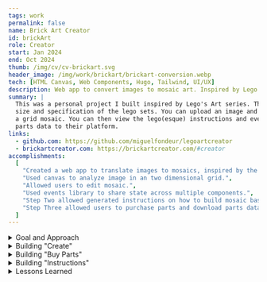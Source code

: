 ```yaml
---
tags: work
permalink: false
name: Brick Art Creator
id: brickArt
role: Creator
start: Jan 2024
end: Oct 2024
thumb: /img/cv/cv-brickart.svg
header_image: /img/work/brickart/brickart-conversion.webp
tech: [HTML Canvas, Web Components, Hugo, Tailwind, UI/UX]
description: Web app to convert images to mosaic art. Inspired by Lego's Art series.
summary: |
  This was a personal project I built inspired by Lego's Art series. The app creates a grid mosaic based on the 
  size and specification of the lego sets. You can upload an image and edit your own image, then transform it into
  a grid mosaic. You can then view the lego(esque) instructions and even purchase parts through a third party by uploading 
  parts data to their platform.
links:
  - github.com: https://github.com/miguelfondeur/legoartcreator
  - brickartcreator.com: https://brickartcreator.com/#creator
accomplishments:
  [
    "Created a web app to translate images to mosaics, inspired by the Lego Art series.",
    "Used canvas to analyze image in an two dimensional grid.",
    "Allowed users to edit mosaic.",
    "Used events library to share state across multiple components.",
    "Step Two allowed generated instructions on how to build mosaic based on grid data.",
    "Step Three allowed users to purchase parts and download parts data as XML.",
  ]
---
```


<!-- Details -->
<details>
    <summary>Goal and Approach</summary>
    <div class="details-content">
        <div class="detail-image-wrapper">
            <img src="/img/work/brickart/brickart-creator.webp" alt="Musora UI Colors" loading="lazy">
        </div>
        <p>
            Inspired by the <a href="https://www.lego.com/en-us/product/jim-lee-batman-collection-31205" title="Go to Lego's Jim Lee Batman Art website" target="_blank">Lego Art Series</a>, I set out to build a web app for creating mosaic-style artwork similar to Lego’s Batman, Iron Man, and Beatles sets. The goal was to allow users to generate their own pixel art mosaics, visualize the grid layout, and receive step-by-step building instructions, including a list of required parts that could be purchased from 
            <a href="https://www.webrick.com/" title="Go to Webrick's website" target="_blank">Webrick</a>.
        </p>
        <h3>Technical Approach</h3>
        <p>
            To achieve this, I used <strong>HTML Canvas</strong> to generate the artwork and store grid data, including the position and color of each "brick" (represented as 10px circles). Rather than relying on third-party JavaScript frameworks, I explored using <strong>native JavaScript custom elements</strong> to keep the project lightweight and modular.
        </p>
        <p>
            For styling and performance, I chose <a href="https://tailwindcss.com/" title="Go to Tailwind's website" target="_blank">TailwindCSS</a> alongside <a href="https://gohugo.io/" title="Go to Hugo's website" target="_blank">Hugo</a> as a static site generator. Although the app functions as a single-page application, Hugo provided useful tools for managing front-end assets, such as handling relative links in production.
        </p>
        <p>
            Since frameworks like <strong>React</strong> and <strong>Vue</strong> offer built-in state management (e.g., Redux, Pinia), I implemented a <strong>custom event bus</strong> using the <strong>publish/subscribe pattern</strong> for component communication.
        </p>
        <div class="detail-image-wrapper">
            <img src="/img/work/brickart/brickart-code-pubsub.webp" alt="Code example of brickartcreator's publish/subscribe class" loading="lazy">
        </div>
        <p><strong>The application consists of three main experiences:</strong></p>
        <ul role="list">
            <li><strong>Create</strong> – for mosaic creation</li>
            <li><strong>Buy Parts</strong> – for generating a parts list</li>
            <li><strong>Instructions</strong> – for guiding users through the building process</li>
        </ul>
        <p>
            While the project remains a <strong>proof of concept</strong>, it successfully demonstrates that a complex front-end application can be built using <strong>JavaScript custom elements</strong> without relying on a framework. There are still areas for optimization, but I’m happy with the outcome and the lessons learned.
        </p>
    </div>
</details>
<details>
    <summary>Building "Create"</summary>
    <div class="details-content">
        <p>
            The <strong>Create</strong> step consists of three parts: the HTML canvas for creating the mosaic, the left sidebar for each step of the process, and the view window itself. I built custom elements for the canvas, steps 1-4 of the creation process, and finally, the <code>index.js</code> file to house all of these elements. The index also contained the code for the view window. Let's discuss each part in more detail.  
        </p>
        <h3>Rendering the Mosaic Grid</h3>
        <p>
            This was by far the most complicated part of the project. The core logic for rendering the mosaic grid lies in the <code>drawGrid()</code> function. This function is responsible for initializing the blank state of the canvas and is called when a user resets their project or changes the canvas size.  
        </p>
        <div class="detail-image-wrapper">
            <img src="/img/work/brickart/brickart-code-drawgrid.webp" alt="Code example of brickartcreator's drawgrid function" loading="lazy">
        </div>
        <p>
            The function first applies two guard clauses: one to ensure the drawing context exists and another to prevent errors when an invalid <code>canvasWidth</code> is provided. It then retrieves the grid configuration from <code>GRID_CONFIG</code>, which determines the grid size (rows and columns) and dimensions (width and height). These values are passed into <code>setGridSize()</code> and <code>setCanvasDimensions()</code>, ensuring the grid dynamically adjusts when resized.
        </p>
        <p>
            The actual drawing process begins by calculating the radius of each circle based on the grid size. The function sets the global composite operation to <code>destination-over</code> to ensure new elements are drawn beneath existing content. Then, it initializes an array, <code>this.circles</code>, which stores the position, fill color, and stroke color of each circle in the grid.
        </p>
        <p>
            Using a nested loop, <code>drawGrid()</code> iterates over each row and column, calculating the X and Y coordinates for every circle. It then uses the <code>arc()</code> method to draw each circle on the canvas. These circles represent the Lego studs in the mosaic. Finally, each circle's properties (position, fill, and stroke color) are stored in <code>this.circles</code> for reference when rendering updates.
        </p>
        <h3>Mosaic Creation Steps</h3>
        <p> 
            The mosaic creation process consists of four steps, with Step One focused on setting up the canvas. Here, we choose the canvas size, background color, and frame color. Each step includes HTML inputs that dispatch events, which are handled by <code>index.js</code>. This file updates child components like <code>_canvas.js</code> by modifying attributes on the <code>MosaicCanvas</code> custom element. These attributes trigger updates to the UI using the <code>attributeChangedCallback</code> lifecycle method. 
        </p> 
        <div class="detail-image-wrapper">
            <img src="/img/work/brickart/brickart-step-two.webp" alt="Brick Art Creator Upload Image page" loading="lazy">
        </div>
        <p> 
            Step Two introduces image uploading. The uploaded image is received by the <code>MosaicCanvas</code> component and drawn onto a secondary canvas. This project uses two canvas elements: one for the mosaic grid and another for the reference image. I also add an <abbr title="Scalable Vector Graphics">SVG</abbr> overlay of the grid to help the user visualize what the converted image will look like. When an image is uploaded, an <code>updateImage</code> event is dispatched, updating the image attribute and triggering the <code>draw()</code> method, which redraws the imageCanvas. After editing the image with available tools, we convert it into a mosaic using the <code>convert()</code> function. 
        </p> 
        <div class="detail-image-wrapper">
            <img src="/img/work/brickart/brickart-step-two-converted.webp" alt="Brick Art Creator Convert Image page" loading="lazy">
        </div>
        <p> The <code>convert()</code> function performs two key tasks: </p> 
        <ul role="list" class="long-list"> 
            <li>
                It iterates over the mosaic grid (an array of objects with set <code>x</code> and <code>y</code> coordinates) and extracts the primary color at each point using the <code>calculateResult()</code> function, which retrieves pixel data via Canvas’s <code>getImageData()</code> method.
            </li> 
            <li>
                The extracted color is compared to LEGO’s color palette using the <code>compareColors()</code> function. This finds the closest match and updates the <code>this.circles</code> array, storing the new color values.
            </li> 
        </ul> 
        <p> 
            Finally, the <code>drawCircles()</code> function renders the updated color data onto the mosaic canvas, while the image canvas is hidden. 
        </p> 
        <div class="detail-image-wrapper">
            <img src="/img/work/brickart/brickart-step-three.webp" alt="Brick Art Creator Edit Image page" loading="lazy">
        </div>
        <p> 
            Step Three enables further editing. Users can modify colors in groups or adjust individual circles by detecting the closest grid coordinate to a mouse click. Like previous steps, updates are triggered through dispatched events that the canvas elements receive. 
        </p> 
        <p> 
            In the final step, clicking “Finish” completes the mosaic. This action unlocks additional options, including <strong>Instructions</strong> and <strong>Buy Parts</strong>, allowing users to finalize their creation. 
        </p>
        <h3>View Window</h3>
        <p> 
            The view window houses both the step controls and the project itself. It is designed to enhance the user experience by allowing zoom functionality, making it easier to edit individual circles on the grid. 
        </p> 
        <p> 
            The window has two main features: the zoom slider and the image toggle. The image toggle is a simple checkbox that shows or hides the <code>imageCanvas</code>, allowing users to compare their mosaic with the original image while editing. 
        </p> 
        <p> 
            The zoom slider adjusts the canvas size by applying a <code>transform: scale()</code> value via CSS on the <code>mosaicCanvas</code> element. Since the parent container has <code>overflow: auto</code>, users can scroll to navigate the enlarged canvas as they zoom in. 
        </p>
    </div>
</details>
<details>
    <summary>Building "Buy Parts"</summary>
    <div class="details-content">
        <div class="detail-image-wrapper">
            <img src="/img/work/brickart/brickart-buy-parts.webp" alt="Brick Art Creator Buy Parts page" loading="lazy">
        </div>
        <p>
            The <strong>Buy Parts</strong> step processes the parts data from the previous step, listing each part, its quantity, and relevant metadata such as Webrick part IDs, color codes, prices, and images. This metadata is stored locally in a <abbr title="JavaScript Object Notation">JSON</abbr> file.
        </p>
        <p>
            In <code>index.js</code>, I iterate through the saved parts data, cross-matching it with the stored JSON file. If a color code matches, I merge additional part details into the existing dataset. This enriched data is then used to generate the UI, including a sidebar that calculates total costs for purchasing parts individually from both Webrick and LEGO. To do this, I extract unique color codes, count their occurrences, and multiply them by their respective prices, storing the results in a structured object.
        </p>
        
```js
<INVENTORY>
    ${ this.parts.map(item => `
    <ITEM>
        <ITEMTYPE>P</ITEMTYPE>
        <ITEMID>${item.id.bricklink}</ITEMID>
        <COLOR>${item.id.color_id}</COLOR>
        <MINQTY>${item.quantity}</MINQTY>
    </ITEM>`).join('')}
</INVENTORY>
```

        <p>
            Users can also download the parts data as an <abbr title="eXtensible Markup Language">XML</abbr> file, which Webrick supports for direct cart uploads. To achieve this, I use JavaScript template literals to map the parts data into XML format. The XML file is then generated as a Blob URL, allowing users to download and upload it to the
            <a href="https://www.webrick.com/toolkit" title="Go to Webrick Parts Tool page" target="_blank">Webrick Parts Tool</a> for easy purchasing.
        </p>
    </div>

</details>
<details>
    <summary>Building "Instructions"</summary>
    <div class="details-content">
        <div class="detail-image-wrapper">
            <img src="/img/work/brickart/brickart-instructions.webp" alt="Brick Art Creator Instructions page" loading="lazy">
        </div>
        <p>
            The final step, <strong>Instructions</strong>, closely follows LEGO's instruction format. The process begins with an introduction page comparing the finished artwork to the original image, followed by step-by-step assembly instructions.
        </p>
        <div class="detail-image-wrapper">
            <img src="/img/work/brickart/brickart-instructions-section.webp" alt="Brick Art Creator Instructions section example" loading="lazy">
        </div>
        <p>
            To achieve this, I divided the mosaic into smaller <strong>16x16 grids</strong>, numbering each item and providing a legend of unique colors. This ensures users don’t have to distinguish between similar shades. The legend assigns a number to each color, while the right-hand grid displays the corresponding mosaic section.
        </p>
        <p>
            This required multiple HTML <code>&lt;canvas&gt;</code> elements. I processed the full parts data to create a structured dataset representing the 16x16 grids. The <code>initializeBrickData</code> function calculates the number of subgrids needed along the X and Y axes, storing the results in a <code>gridArray</code>. Then, two functions handle rendering:
        </p>
        <ul role="list">
            <li>
                <strong>printPages</strong>: Generates the necessary HTML for each instruction page. A 48x48 grid, for example, results in 9 instruction pages.
            </li>
            <li>
                <strong>printBoards</strong>: Draws each subgrid onto its corresponding canvas, targeting the elements using the <code>art-board="{i + 1}"</code> attribute.
            </li>
        </ul>
        <div class="detail-image-wrapper">
            <img src="/img/work/brickart/brickart-instructions-grid.webp" alt="Brick Art Creator Instructions first page example" loading="lazy">
        </div> 
        <p>
            Each section follows an overview page showing the mosaic portion being worked on. Users progress through each subsection until the entire mosaic is complete. The final step renders the finished mosaic, simulating artwork hanging on a wall.
        </p>
        <p>
            This project came with many challenges, and there are aspects I’d like to revisit and improve. However, I'm pleased with the core experience and look forward to refining it further.
        </p>
        <div class="detail-image-wrapper">
            <img src="/img/work/brickart/brickart-instructions-finished.webp" alt="Brick Art Creator Instructions finished section example" loading="lazy">
        </div>
    </div>
</details>
<details>
    <summary>Lessons Learned</summary>
    <div class="details-content">
        <p>
            Wow, while the experiment of building a complex front-end application with JavaScript Custom Elements was ultimately a success, I definitely learned a lot about how they work <em>under the hood</em>.
        </p>
        <h3>Lesson One - It's possible.</h3>
        <p>
            Let's start with the positive: It's possible. You can build an application with Custom Elements. You can use them to break your site’s structure into modules—headers, navs, footers, etc. You can pass data to them using internal properties or attributes. They do <em>almost</em> everything that Vue and React components can do, but with less tooling. Vanilla JS Custom Elements are more performant than using a virtual DOM to re-render the front end, especially when you don't need to update multiple components at a time.
        </p>
        <h3>Lesson Two - It's simpler, in some ways.</h3>
        <p>
            This one is a bit more subjective, but I wanted to include it regardless. There's something about building Custom Elements that feels <em>closer to the bone</em> than using a third-party framework or library. You know exactly what you're building, and you're only building what's necessary. While it may be simpler to spin up a new Vue or React project, especially if you're experienced with these tools, it comes at a cost—vendor lock-in is one. Major version updates can introduce breaking changes. And let's not forget the endless <code>node_modules</code> dependencies.
        </p>
        <h3>Lesson Three - You'll miss reactivity.</h3>
        <p>
            You’ll miss reactivity. The ability to update a value and have multiple components re-render is kind of a beautiful thing. Everyone has had that experience of "Oh... it just works!" that a virtual DOM and partial re-renders provide. If you want multiple elements in your application to update at once, you only have so many options. I used a pub/sub pattern and created an event dispatcher, but you have to manually tell components to listen for specific events and update accordingly. I also experimented with a state machine and even considered using a web worker to manage application state. But no matter what, you still have to worry about manually re-rendering components when the state changes. Granted, this could be considered a "feature, not a bug" of working with Custom Elements. And the fact that you're only building what you need is still a plus.
        </p>
        <h3>Lesson Four - You can't have your CSS cake and eat it too.</h3>
        <p>
            If you use the Shadow DOM in your Custom Elements, they won't inherit your global CSS. So say goodbye to using your favorite CSS framework globally. The Shadow DOM provides encapsulation, which is great for sharing components between projects without worrying about restyling them or dealing with unintended side effects from global styles. However, this also breaks the convention of separating concerns. If you have similar styles shared between multiple components, you’ll have to rewrite them repeatedly.  
        </p>
        <p>
            There is one exception: <strong>CSS Custom Properties</strong> (aka CSS variables) <em>do</em> inherit through the Shadow DOM. Additionally, there's a somewhat hacky workaround where you can import an external CSS stylesheet into your component. That said, you can always create your component without using the Shadow DOM, but that comes with its own trade-offs: lack of encapsulation, leaky CSS, and possible conflicts when using <code>document.querySelector</code>. Like everything in software engineering, there are always trade-offs.
        </p>        
        <h3>Lesson Five - I wish we had back-end rendering.</h3>
        <p>
            A lot of what I was rendering didn’t need to be dynamically updated. How much of this would have been solved with native HTML partials (if they existed)? If we had built-in HTML partials, I’d argue that many static site generators (SSGs) would be unnecessary. Yes, there are many tools that attempt to solve this problem (including 11ty), but there is no native, out-of-the-box solution. You're still creating multiple JS files and either bundling them or importing them into an <code>index.js</code> and including it in your page. If the user disables JavaScript... there goes your application.
        </p>
        <p>
            For interactive components that manage their own state, yes, we need JavaScript, and we always will. But for presentational components that exist just to structure layout, I wish we could somehow render them as native HTML. Of course, this goes against the unfortunate norm of the web: "build everything in JavaScript <del>React</del>."
        </p>
        <h3>Lesson Six - Would I do it again? YES.</h3>
        <p>
            I believe the benefits outweigh the costs. My JavaScript Custom Element will outlive your Svelte, Vue, React, Ember, Angular, etc., component. When I'm building a new component, I know what I'm writing. I know how it works. It’s part of the core language. Also, no compilation time—Custom Elements work out of the box. If you want to use a module bundler and tree-shaker, go right ahead... but it's not required.  
        </p>
        <p>
            They can be used with any framework. And I have a feeling that the language will evolve and browsers will start supporting new features that mimic some of the best parts of modern frameworks—without the headaches. I've seen it happen time and time again.
        </p>
    </div>
</details>
